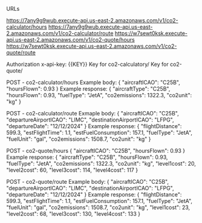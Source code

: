 URLs

https://7any9g9wub.execute-api.us-east-2.amazonaws.com/v1/co2-calculator/hours
https://7any9g9wub.execute-api.us-east-2.amazonaws.com/v1/co2-calculator/route
https://w7sewt0ksk.execute-api.us-east-2.amazonaws.com/v1/co2-quote/hours
https://w7sewt0ksk.execute-api.us-east-2.amazonaws.com/v1/co2-quote/route

Authorization
x-api-key: {{KEY}}
Key for co2-calculatory/
Key for co2-quote/

POST - co2-calculator/hours
Example body:
{
    "aircraftICAO": "C25B",
    "hoursFlown": 0.93
}
Example response:
{
    "aircraftType": "C25B",
    "hoursFlown": 0.93,
    "fuelType": "JetA",
    "co2emissions": 1322.3,
    "co2unit": "kg"
}

POST - co2-calculator/route
Exmaple body:
{
    "aircraftICAO": "C25B",
    "departureAirportICAO": "LIMC",
    "destinationAirportICAO": "LFPG",
    "departureDate": "12/12/2024"
}
Example response:
{
    "flightDistance": 599.3,
    "estFlightTime": 1.1,
    "estFuelConsumption": 157.1,
    "fuelType": "JetA",
    "fuelUnit": "gal",
    "co2emissions": 1508.7,
    "co2unit": "kg"
}

POST - co2-quote/hours
{
    "aircraftICAO": "C25B",
    "hoursFlown": 0.93
}
Example response:
{
    "aircraftType": "C25B",
    "hoursFlown": 0.93,
    "fuelType": "JetA",
    "co2emissions": 1322.3,
    "co2unit": "kg",
    "level1cost": 20,
    "level2cost": 60,
    "level3cost": 114,
    "level4cost": 117
}

POST - co2-quote/route
Example body:
{
    "aircraftICAO": "C25B",
    "departureAirportICAO": "LIMC",
    "destinationAirportICAO": "LFPG",
    "departureDate": "12/12/2024"
} 
Example response:
{
    "flightDistance": 599.3,
    "estFlightTime": 1.1,
    "estFuelConsumption": 157.1,
    "fuelType": "JetA",
    "fuelUnit": "gal",
    "co2emissions": 1508.7,
    "co2unit": "kg",
    "level1cost": 23,
    "level2cost": 68,
    "level3cost": 130,
    "level4cost": 133
}